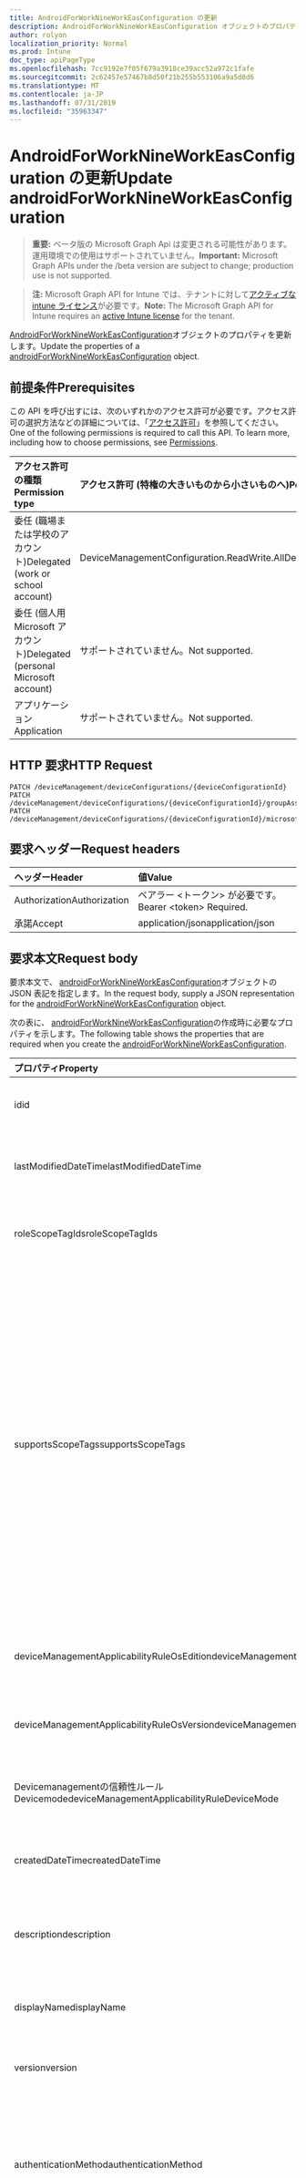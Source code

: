 ```yaml
---
title: AndroidForWorkNineWorkEasConfiguration の更新
description: AndroidForWorkNineWorkEasConfiguration オブジェクトのプロパティを更新します。
author: rolyon
localization_priority: Normal
ms.prod: Intune
doc_type: apiPageType
ms.openlocfilehash: 7cc9192e7f05f679a3918ce39acc52a972c1fafe
ms.sourcegitcommit: 2c62457e57467b8d50f21b255b553106a9a5d8d6
ms.translationtype: MT
ms.contentlocale: ja-JP
ms.lasthandoff: 07/31/2019
ms.locfileid: "35963347"
---
```

# <a name="update-androidforworknineworkeasconfiguration"></a><span data-ttu-id="6a156-103">AndroidForWorkNineWorkEasConfiguration の更新</span><span class="sxs-lookup"><span data-stu-id="6a156-103">Update androidForWorkNineWorkEasConfiguration</span></span>

> <span data-ttu-id="6a156-104">**重要:** ベータ版の Microsoft Graph Api は変更される可能性があります。運用環境での使用はサポートされていません。</span><span class="sxs-lookup"><span data-stu-id="6a156-104">**Important:** Microsoft Graph APIs under the /beta version are subject to change; production use is not supported.</span></span>

> <span data-ttu-id="6a156-105">**注:** Microsoft Graph API for Intune では、テナントに対して[アクティブな intune ライセンス](https://go.microsoft.com/fwlink/?linkid=839381)が必要です。</span><span class="sxs-lookup"><span data-stu-id="6a156-105">**Note:** The Microsoft Graph API for Intune requires an [active Intune license](https://go.microsoft.com/fwlink/?linkid=839381) for the tenant.</span></span>

<span data-ttu-id="6a156-106">[AndroidForWorkNineWorkEasConfiguration](../resources/intune-deviceconfig-androidforworknineworkeasconfiguration.md)オブジェクトのプロパティを更新します。</span><span class="sxs-lookup"><span data-stu-id="6a156-106">Update the properties of a [androidForWorkNineWorkEasConfiguration](../resources/intune-deviceconfig-androidforworknineworkeasconfiguration.md) object.</span></span>

## <a name="prerequisites"></a><span data-ttu-id="6a156-107">前提条件</span><span class="sxs-lookup"><span data-stu-id="6a156-107">Prerequisites</span></span>
<span data-ttu-id="6a156-p101">この API を呼び出すには、次のいずれかのアクセス許可が必要です。アクセス許可の選択方法などの詳細については、「[アクセス許可](/graph/permissions-reference)」を参照してください。</span><span class="sxs-lookup"><span data-stu-id="6a156-p101">One of the following permissions is required to call this API. To learn more, including how to choose permissions, see [Permissions](/graph/permissions-reference).</span></span>

|<span data-ttu-id="6a156-110">アクセス許可の種類</span><span class="sxs-lookup"><span data-stu-id="6a156-110">Permission type</span></span>|<span data-ttu-id="6a156-111">アクセス許可 (特権の大きいものから小さいものへ)</span><span class="sxs-lookup"><span data-stu-id="6a156-111">Permissions (from most to least privileged)</span></span>|
|:---|:---|
|<span data-ttu-id="6a156-112">委任 (職場または学校のアカウント)</span><span class="sxs-lookup"><span data-stu-id="6a156-112">Delegated (work or school account)</span></span>|<span data-ttu-id="6a156-113">DeviceManagementConfiguration.ReadWrite.All</span><span class="sxs-lookup"><span data-stu-id="6a156-113">DeviceManagementConfiguration.ReadWrite.All</span></span>|
|<span data-ttu-id="6a156-114">委任 (個人用 Microsoft アカウント)</span><span class="sxs-lookup"><span data-stu-id="6a156-114">Delegated (personal Microsoft account)</span></span>|<span data-ttu-id="6a156-115">サポートされていません。</span><span class="sxs-lookup"><span data-stu-id="6a156-115">Not supported.</span></span>|
|<span data-ttu-id="6a156-116">アプリケーション</span><span class="sxs-lookup"><span data-stu-id="6a156-116">Application</span></span>|<span data-ttu-id="6a156-117">サポートされていません。</span><span class="sxs-lookup"><span data-stu-id="6a156-117">Not supported.</span></span>|

## <a name="http-request"></a><span data-ttu-id="6a156-118">HTTP 要求</span><span class="sxs-lookup"><span data-stu-id="6a156-118">HTTP Request</span></span>
<!-- {
  "blockType": "ignored"
}
-->
``` http
PATCH /deviceManagement/deviceConfigurations/{deviceConfigurationId}
PATCH /deviceManagement/deviceConfigurations/{deviceConfigurationId}/groupAssignments/{deviceConfigurationGroupAssignmentId}/deviceConfiguration
PATCH /deviceManagement/deviceConfigurations/{deviceConfigurationId}/microsoft.graph.windowsDomainJoinConfiguration/networkAccessConfigurations/{deviceConfigurationId}
```

## <a name="request-headers"></a><span data-ttu-id="6a156-119">要求ヘッダー</span><span class="sxs-lookup"><span data-stu-id="6a156-119">Request headers</span></span>
|<span data-ttu-id="6a156-120">ヘッダー</span><span class="sxs-lookup"><span data-stu-id="6a156-120">Header</span></span>|<span data-ttu-id="6a156-121">値</span><span class="sxs-lookup"><span data-stu-id="6a156-121">Value</span></span>|
|:---|:---|
|<span data-ttu-id="6a156-122">Authorization</span><span class="sxs-lookup"><span data-stu-id="6a156-122">Authorization</span></span>|<span data-ttu-id="6a156-123">ベアラー &lt;トークン&gt; が必要です。</span><span class="sxs-lookup"><span data-stu-id="6a156-123">Bearer &lt;token&gt; Required.</span></span>|
|<span data-ttu-id="6a156-124">承諾</span><span class="sxs-lookup"><span data-stu-id="6a156-124">Accept</span></span>|<span data-ttu-id="6a156-125">application/json</span><span class="sxs-lookup"><span data-stu-id="6a156-125">application/json</span></span>|

## <a name="request-body"></a><span data-ttu-id="6a156-126">要求本文</span><span class="sxs-lookup"><span data-stu-id="6a156-126">Request body</span></span>
<span data-ttu-id="6a156-127">要求本文で、 [androidForWorkNineWorkEasConfiguration](../resources/intune-deviceconfig-androidforworknineworkeasconfiguration.md)オブジェクトの JSON 表記を指定します。</span><span class="sxs-lookup"><span data-stu-id="6a156-127">In the request body, supply a JSON representation for the [androidForWorkNineWorkEasConfiguration](../resources/intune-deviceconfig-androidforworknineworkeasconfiguration.md) object.</span></span>

<span data-ttu-id="6a156-128">次の表に、 [androidForWorkNineWorkEasConfiguration](../resources/intune-deviceconfig-androidforworknineworkeasconfiguration.md)の作成時に必要なプロパティを示します。</span><span class="sxs-lookup"><span data-stu-id="6a156-128">The following table shows the properties that are required when you create the [androidForWorkNineWorkEasConfiguration](../resources/intune-deviceconfig-androidforworknineworkeasconfiguration.md).</span></span>

|<span data-ttu-id="6a156-129">プロパティ</span><span class="sxs-lookup"><span data-stu-id="6a156-129">Property</span></span>|<span data-ttu-id="6a156-130">型</span><span class="sxs-lookup"><span data-stu-id="6a156-130">Type</span></span>|<span data-ttu-id="6a156-131">説明</span><span class="sxs-lookup"><span data-stu-id="6a156-131">Description</span></span>|
|:---|:---|:---|
|<span data-ttu-id="6a156-132">id</span><span class="sxs-lookup"><span data-stu-id="6a156-132">id</span></span>|<span data-ttu-id="6a156-133">文字列</span><span class="sxs-lookup"><span data-stu-id="6a156-133">String</span></span>|<span data-ttu-id="6a156-134">エンティティのキー。</span><span class="sxs-lookup"><span data-stu-id="6a156-134">Key of the entity.</span></span> <span data-ttu-id="6a156-135">[deviceConfiguration](../resources/intune-deviceconfig-deviceconfiguration.md) から継承します</span><span class="sxs-lookup"><span data-stu-id="6a156-135">Inherited from [deviceConfiguration](../resources/intune-deviceconfig-deviceconfiguration.md)</span></span>|
|<span data-ttu-id="6a156-136">lastModifiedDateTime</span><span class="sxs-lookup"><span data-stu-id="6a156-136">lastModifiedDateTime</span></span>|<span data-ttu-id="6a156-137">DateTimeOffset</span><span class="sxs-lookup"><span data-stu-id="6a156-137">DateTimeOffset</span></span>|<span data-ttu-id="6a156-138">オブジェクトの最終更新の DateTime。</span><span class="sxs-lookup"><span data-stu-id="6a156-138">DateTime the object was last modified.</span></span> <span data-ttu-id="6a156-139">[deviceConfiguration](../resources/intune-deviceconfig-deviceconfiguration.md) から継承します</span><span class="sxs-lookup"><span data-stu-id="6a156-139">Inherited from [deviceConfiguration](../resources/intune-deviceconfig-deviceconfiguration.md)</span></span>|
|<span data-ttu-id="6a156-140">roleScopeTagIds</span><span class="sxs-lookup"><span data-stu-id="6a156-140">roleScopeTagIds</span></span>|<span data-ttu-id="6a156-141">文字列コレクション</span><span class="sxs-lookup"><span data-stu-id="6a156-141">String collection</span></span>|<span data-ttu-id="6a156-142">このエンティティインスタンスの範囲タグのリスト。</span><span class="sxs-lookup"><span data-stu-id="6a156-142">List of Scope Tags for this Entity instance.</span></span> <span data-ttu-id="6a156-143">[deviceConfiguration](../resources/intune-deviceconfig-deviceconfiguration.md) から継承します</span><span class="sxs-lookup"><span data-stu-id="6a156-143">Inherited from [deviceConfiguration](../resources/intune-deviceconfig-deviceconfiguration.md)</span></span>|
|<span data-ttu-id="6a156-144">supportsScopeTags</span><span class="sxs-lookup"><span data-stu-id="6a156-144">supportsScopeTags</span></span>|<span data-ttu-id="6a156-145">Boolean</span><span class="sxs-lookup"><span data-stu-id="6a156-145">Boolean</span></span>|<span data-ttu-id="6a156-146">基になるデバイス構成がスコープタグの割り当てをサポートしているかどうかを示します。</span><span class="sxs-lookup"><span data-stu-id="6a156-146">Indicates whether or not the underlying Device Configuration supports the assignment of scope tags.</span></span> <span data-ttu-id="6a156-147">この値が false である場合、ScopeTags プロパティへの割り当ては許可されません。エンティティは、スコープを持つユーザーには表示されません。</span><span class="sxs-lookup"><span data-stu-id="6a156-147">Assigning to the ScopeTags property is not allowed when this value is false and entities will not be visible to scoped users.</span></span> <span data-ttu-id="6a156-148">これは Silverlight で作成された従来のポリシーに対して実行され、Azure ポータルでポリシーを削除して再作成することによって解決できます。</span><span class="sxs-lookup"><span data-stu-id="6a156-148">This occurs for Legacy policies created in Silverlight and can be resolved by deleting and recreating the policy in the Azure Portal.</span></span> <span data-ttu-id="6a156-149">このプロパティに値を設定するには、 SetExtrusionDirection メソッドを適用します。</span><span class="sxs-lookup"><span data-stu-id="6a156-149">This property is read-only.</span></span> <span data-ttu-id="6a156-150">[deviceConfiguration](../resources/intune-deviceconfig-deviceconfiguration.md) から継承します</span><span class="sxs-lookup"><span data-stu-id="6a156-150">Inherited from [deviceConfiguration](../resources/intune-deviceconfig-deviceconfiguration.md)</span></span>|
|<span data-ttu-id="6a156-151">deviceManagementApplicabilityRuleOsEdition</span><span class="sxs-lookup"><span data-stu-id="6a156-151">deviceManagementApplicabilityRuleOsEdition</span></span>|[<span data-ttu-id="6a156-152">deviceManagementApplicabilityRuleOsEdition</span><span class="sxs-lookup"><span data-stu-id="6a156-152">deviceManagementApplicabilityRuleOsEdition</span></span>](../resources/intune-deviceconfig-devicemanagementapplicabilityruleosedition.md)|<span data-ttu-id="6a156-153">このポリシーの OS エディションの適用。</span><span class="sxs-lookup"><span data-stu-id="6a156-153">The OS edition applicability for this Policy.</span></span> <span data-ttu-id="6a156-154">[deviceConfiguration](../resources/intune-deviceconfig-deviceconfiguration.md) から継承します</span><span class="sxs-lookup"><span data-stu-id="6a156-154">Inherited from [deviceConfiguration](../resources/intune-deviceconfig-deviceconfiguration.md)</span></span>|
|<span data-ttu-id="6a156-155">deviceManagementApplicabilityRuleOsVersion</span><span class="sxs-lookup"><span data-stu-id="6a156-155">deviceManagementApplicabilityRuleOsVersion</span></span>|[<span data-ttu-id="6a156-156">deviceManagementApplicabilityRuleOsVersion</span><span class="sxs-lookup"><span data-stu-id="6a156-156">deviceManagementApplicabilityRuleOsVersion</span></span>](../resources/intune-deviceconfig-devicemanagementapplicabilityruleosversion.md)|<span data-ttu-id="6a156-157">このポリシーの OS バージョン適用ルール。</span><span class="sxs-lookup"><span data-stu-id="6a156-157">The OS version applicability rule for this Policy.</span></span> <span data-ttu-id="6a156-158">[deviceConfiguration](../resources/intune-deviceconfig-deviceconfiguration.md) から継承します</span><span class="sxs-lookup"><span data-stu-id="6a156-158">Inherited from [deviceConfiguration](../resources/intune-deviceconfig-deviceconfiguration.md)</span></span>|
|<span data-ttu-id="6a156-159">Devicemanagementの信頼性ルール Devicemode</span><span class="sxs-lookup"><span data-stu-id="6a156-159">deviceManagementApplicabilityRuleDeviceMode</span></span>|[<span data-ttu-id="6a156-160">Devicemanagementの信頼性ルール Devicemode</span><span class="sxs-lookup"><span data-stu-id="6a156-160">deviceManagementApplicabilityRuleDeviceMode</span></span>](../resources/intune-deviceconfig-devicemanagementapplicabilityruledevicemode.md)|<span data-ttu-id="6a156-161">このポリシーのデバイスモード適用ルール。</span><span class="sxs-lookup"><span data-stu-id="6a156-161">The device mode applicability rule for this Policy.</span></span> <span data-ttu-id="6a156-162">[deviceConfiguration](../resources/intune-deviceconfig-deviceconfiguration.md) から継承します</span><span class="sxs-lookup"><span data-stu-id="6a156-162">Inherited from [deviceConfiguration](../resources/intune-deviceconfig-deviceconfiguration.md)</span></span>|
|<span data-ttu-id="6a156-163">createdDateTime</span><span class="sxs-lookup"><span data-stu-id="6a156-163">createdDateTime</span></span>|<span data-ttu-id="6a156-164">DateTimeOffset</span><span class="sxs-lookup"><span data-stu-id="6a156-164">DateTimeOffset</span></span>|<span data-ttu-id="6a156-165">オブジェクトが作成された DateTime。</span><span class="sxs-lookup"><span data-stu-id="6a156-165">DateTime the object was created.</span></span> <span data-ttu-id="6a156-166">[deviceConfiguration](../resources/intune-deviceconfig-deviceconfiguration.md) から継承します</span><span class="sxs-lookup"><span data-stu-id="6a156-166">Inherited from [deviceConfiguration](../resources/intune-deviceconfig-deviceconfiguration.md)</span></span>|
|<span data-ttu-id="6a156-167">description</span><span class="sxs-lookup"><span data-stu-id="6a156-167">description</span></span>|<span data-ttu-id="6a156-168">String</span><span class="sxs-lookup"><span data-stu-id="6a156-168">String</span></span>|<span data-ttu-id="6a156-169">管理者が指定した、デバイス構成についての説明。</span><span class="sxs-lookup"><span data-stu-id="6a156-169">Admin provided description of the Device Configuration.</span></span> <span data-ttu-id="6a156-170">[deviceConfiguration](../resources/intune-deviceconfig-deviceconfiguration.md) から継承します</span><span class="sxs-lookup"><span data-stu-id="6a156-170">Inherited from [deviceConfiguration](../resources/intune-deviceconfig-deviceconfiguration.md)</span></span>|
|<span data-ttu-id="6a156-171">displayName</span><span class="sxs-lookup"><span data-stu-id="6a156-171">displayName</span></span>|<span data-ttu-id="6a156-172">String</span><span class="sxs-lookup"><span data-stu-id="6a156-172">String</span></span>|<span data-ttu-id="6a156-173">管理者が指定した、デバイス構成の名前。</span><span class="sxs-lookup"><span data-stu-id="6a156-173">Admin provided name of the device configuration.</span></span> <span data-ttu-id="6a156-174">[deviceConfiguration](../resources/intune-deviceconfig-deviceconfiguration.md) から継承します</span><span class="sxs-lookup"><span data-stu-id="6a156-174">Inherited from [deviceConfiguration](../resources/intune-deviceconfig-deviceconfiguration.md)</span></span>|
|<span data-ttu-id="6a156-175">version</span><span class="sxs-lookup"><span data-stu-id="6a156-175">version</span></span>|<span data-ttu-id="6a156-176">Int32</span><span class="sxs-lookup"><span data-stu-id="6a156-176">Int32</span></span>|<span data-ttu-id="6a156-177">デバイス構成のバージョン。</span><span class="sxs-lookup"><span data-stu-id="6a156-177">Version of the device configuration.</span></span> <span data-ttu-id="6a156-178">[deviceConfiguration](../resources/intune-deviceconfig-deviceconfiguration.md) から継承します</span><span class="sxs-lookup"><span data-stu-id="6a156-178">Inherited from [deviceConfiguration](../resources/intune-deviceconfig-deviceconfiguration.md)</span></span>|
|<span data-ttu-id="6a156-179">authenticationMethod</span><span class="sxs-lookup"><span data-stu-id="6a156-179">authenticationMethod</span></span>|[<span data-ttu-id="6a156-180">easAuthenticationMethod</span><span class="sxs-lookup"><span data-stu-id="6a156-180">easAuthenticationMethod</span></span>](../resources/intune-deviceconfig-easauthenticationmethod.md)|<span data-ttu-id="6a156-181">Exchange ActiveSync の認証方法。</span><span class="sxs-lookup"><span data-stu-id="6a156-181">Authentication method for Exchange ActiveSync.</span></span> <span data-ttu-id="6a156-182">[Androidforworkeasemailprofilebase](../resources/intune-deviceconfig-androidforworkeasemailprofilebase.md)から継承します。</span><span class="sxs-lookup"><span data-stu-id="6a156-182">Inherited from [androidForWorkEasEmailProfileBase](../resources/intune-deviceconfig-androidforworkeasemailprofilebase.md).</span></span> <span data-ttu-id="6a156-183">可能な値は、`usernameAndPassword`、`certificate`、`derivedCredential` です。</span><span class="sxs-lookup"><span data-stu-id="6a156-183">Possible values are: `usernameAndPassword`, `certificate`, `derivedCredential`.</span></span>|
|<span data-ttu-id="6a156-184">durationOfEmailToSync</span><span class="sxs-lookup"><span data-stu-id="6a156-184">durationOfEmailToSync</span></span>|[<span data-ttu-id="6a156-185">emailSyncDuration</span><span class="sxs-lookup"><span data-stu-id="6a156-185">emailSyncDuration</span></span>](../resources/intune-deviceconfig-emailsyncduration.md)|<span data-ttu-id="6a156-186">電子メールを同期する時間の長さ。</span><span class="sxs-lookup"><span data-stu-id="6a156-186">Duration of time email should be synced to.</span></span> <span data-ttu-id="6a156-187">[Androidforworkeasemailprofilebase](../resources/intune-deviceconfig-androidforworkeasemailprofilebase.md)から継承します。</span><span class="sxs-lookup"><span data-stu-id="6a156-187">Inherited from [androidForWorkEasEmailProfileBase](../resources/intune-deviceconfig-androidforworkeasemailprofilebase.md).</span></span> <span data-ttu-id="6a156-188">可能な値は、`userDefined`、`oneDay`、`threeDays`、`oneWeek`、`twoWeeks`、`oneMonth`、`unlimited` です。</span><span class="sxs-lookup"><span data-stu-id="6a156-188">Possible values are: `userDefined`, `oneDay`, `threeDays`, `oneWeek`, `twoWeeks`, `oneMonth`, `unlimited`.</span></span>|
|<span data-ttu-id="6a156-189">emailAddressSource</span><span class="sxs-lookup"><span data-stu-id="6a156-189">emailAddressSource</span></span>|[<span data-ttu-id="6a156-190">userEmailSource</span><span class="sxs-lookup"><span data-stu-id="6a156-190">userEmailSource</span></span>](../resources/intune-deviceconfig-useremailsource.md)|<span data-ttu-id="6a156-191">AAD から選択され、デバイスにインストールする前にこのプロファイルに挿入される電子メール属性。</span><span class="sxs-lookup"><span data-stu-id="6a156-191">Email attribute that is picked from AAD and injected into this profile before installing on the device.</span></span> <span data-ttu-id="6a156-192">[Androidforworkeasemailprofilebase](../resources/intune-deviceconfig-androidforworkeasemailprofilebase.md)から継承します。</span><span class="sxs-lookup"><span data-stu-id="6a156-192">Inherited from [androidForWorkEasEmailProfileBase](../resources/intune-deviceconfig-androidforworkeasemailprofilebase.md).</span></span> <span data-ttu-id="6a156-193">可能な値は、`userPrincipalName`、`primarySmtpAddress` です。</span><span class="sxs-lookup"><span data-stu-id="6a156-193">Possible values are: `userPrincipalName`, `primarySmtpAddress`.</span></span>|
|<span data-ttu-id="6a156-194">hostName</span><span class="sxs-lookup"><span data-stu-id="6a156-194">hostName</span></span>|<span data-ttu-id="6a156-195">String</span><span class="sxs-lookup"><span data-stu-id="6a156-195">String</span></span>|<span data-ttu-id="6a156-196">メールアプリが接続する Exchange の場所 (URL)。</span><span class="sxs-lookup"><span data-stu-id="6a156-196">Exchange location (URL) that the mail app connects to.</span></span> <span data-ttu-id="6a156-197">[Androidforworkeasemailprofilebase](../resources/intune-deviceconfig-androidforworkeasemailprofilebase.md)から継承します</span><span class="sxs-lookup"><span data-stu-id="6a156-197">Inherited from [androidForWorkEasEmailProfileBase](../resources/intune-deviceconfig-androidforworkeasemailprofilebase.md)</span></span>|
|<span data-ttu-id="6a156-198">requireSsl</span><span class="sxs-lookup"><span data-stu-id="6a156-198">requireSsl</span></span>|<span data-ttu-id="6a156-199">Boolean</span><span class="sxs-lookup"><span data-stu-id="6a156-199">Boolean</span></span>|<span data-ttu-id="6a156-200">SSL を使用するかどうかを示します。</span><span class="sxs-lookup"><span data-stu-id="6a156-200">Indicates whether or not to use SSL.</span></span> <span data-ttu-id="6a156-201">[Androidforworkeasemailprofilebase](../resources/intune-deviceconfig-androidforworkeasemailprofilebase.md)から継承します</span><span class="sxs-lookup"><span data-stu-id="6a156-201">Inherited from [androidForWorkEasEmailProfileBase](../resources/intune-deviceconfig-androidforworkeasemailprofilebase.md)</span></span>|
|<span data-ttu-id="6a156-202">usernameSource</span><span class="sxs-lookup"><span data-stu-id="6a156-202">usernameSource</span></span>|[<span data-ttu-id="6a156-203">androidUsernameSource</span><span class="sxs-lookup"><span data-stu-id="6a156-203">androidUsernameSource</span></span>](../resources/intune-deviceconfig-androidusernamesource.md)|<span data-ttu-id="6a156-204">ユーザー名属性。 AAD から選択され、デバイスにインストールする前にこのプロファイルに挿入されます。</span><span class="sxs-lookup"><span data-stu-id="6a156-204">Username attribute that is picked from AAD and injected into this profile before installing on the device.</span></span> <span data-ttu-id="6a156-205">[Androidforworkeasemailprofilebase](../resources/intune-deviceconfig-androidforworkeasemailprofilebase.md)から継承します。</span><span class="sxs-lookup"><span data-stu-id="6a156-205">Inherited from [androidForWorkEasEmailProfileBase](../resources/intune-deviceconfig-androidforworkeasemailprofilebase.md).</span></span> <span data-ttu-id="6a156-206">使用可能な値は、`username`、`userPrincipalName`、`samAccountName`、`primarySmtpAddress` です。</span><span class="sxs-lookup"><span data-stu-id="6a156-206">Possible values are: `username`, `userPrincipalName`, `samAccountName`, `primarySmtpAddress`.</span></span>|
|<span data-ttu-id="6a156-207">syncCalendar</span><span class="sxs-lookup"><span data-stu-id="6a156-207">syncCalendar</span></span>|<span data-ttu-id="6a156-208">Boolean</span><span class="sxs-lookup"><span data-stu-id="6a156-208">Boolean</span></span>|<span data-ttu-id="6a156-209">予定表の同期を切り替えます。</span><span class="sxs-lookup"><span data-stu-id="6a156-209">Toggles syncing the calendar.</span></span> <span data-ttu-id="6a156-210">False に設定すると、予定表はデバイスで無効になります。</span><span class="sxs-lookup"><span data-stu-id="6a156-210">If set to false the calendar is turned off on the device.</span></span>|
|<span data-ttu-id="6a156-211">syncContacts</span><span class="sxs-lookup"><span data-stu-id="6a156-211">syncContacts</span></span>|<span data-ttu-id="6a156-212">Boolean</span><span class="sxs-lookup"><span data-stu-id="6a156-212">Boolean</span></span>|<span data-ttu-id="6a156-213">連絡先の同期を切り替えます。</span><span class="sxs-lookup"><span data-stu-id="6a156-213">Toggles syncing contacts.</span></span> <span data-ttu-id="6a156-214">False に設定すると、デバイスで [連絡先] がオフになります。</span><span class="sxs-lookup"><span data-stu-id="6a156-214">If set to false contacts are turned off on the device.</span></span>|
|<span data-ttu-id="6a156-215">syncTasks</span><span class="sxs-lookup"><span data-stu-id="6a156-215">syncTasks</span></span>|<span data-ttu-id="6a156-216">Boolean</span><span class="sxs-lookup"><span data-stu-id="6a156-216">Boolean</span></span>|<span data-ttu-id="6a156-217">タスクの同期を切り替えます。</span><span class="sxs-lookup"><span data-stu-id="6a156-217">Toggles syncing tasks.</span></span> <span data-ttu-id="6a156-218">False タスクに設定した場合は、デバイスで無効になります。</span><span class="sxs-lookup"><span data-stu-id="6a156-218">If set to false tasks are turned off on the device.</span></span>|



## <a name="response"></a><span data-ttu-id="6a156-219">応答</span><span class="sxs-lookup"><span data-stu-id="6a156-219">Response</span></span>
<span data-ttu-id="6a156-220">成功した場合、このメソッド`200 OK`は応答コードと、応答本文で更新された[androidForWorkNineWorkEasConfiguration](../resources/intune-deviceconfig-androidforworknineworkeasconfiguration.md)オブジェクトを返します。</span><span class="sxs-lookup"><span data-stu-id="6a156-220">If successful, this method returns a `200 OK` response code and an updated [androidForWorkNineWorkEasConfiguration](../resources/intune-deviceconfig-androidforworknineworkeasconfiguration.md) object in the response body.</span></span>

## <a name="example"></a><span data-ttu-id="6a156-221">例</span><span class="sxs-lookup"><span data-stu-id="6a156-221">Example</span></span>

### <a name="request"></a><span data-ttu-id="6a156-222">要求</span><span class="sxs-lookup"><span data-stu-id="6a156-222">Request</span></span>
<span data-ttu-id="6a156-223">以下は、要求の例です。</span><span class="sxs-lookup"><span data-stu-id="6a156-223">Here is an example of the request.</span></span>
``` http
PATCH https://graph.microsoft.com/beta/deviceManagement/deviceConfigurations/{deviceConfigurationId}
Content-type: application/json
Content-length: 1339

{
  "@odata.type": "#microsoft.graph.androidForWorkNineWorkEasConfiguration",
  "roleScopeTagIds": [
    "Role Scope Tag Ids value"
  ],
  "supportsScopeTags": true,
  "deviceManagementApplicabilityRuleOsEdition": {
    "@odata.type": "microsoft.graph.deviceManagementApplicabilityRuleOsEdition",
    "osEditionTypes": [
      "windows10EnterpriseN"
    ],
    "name": "Name value",
    "ruleType": "exclude"
  },
  "deviceManagementApplicabilityRuleOsVersion": {
    "@odata.type": "microsoft.graph.deviceManagementApplicabilityRuleOsVersion",
    "minOSVersion": "Min OSVersion value",
    "maxOSVersion": "Max OSVersion value",
    "name": "Name value",
    "ruleType": "exclude"
  },
  "deviceManagementApplicabilityRuleDeviceMode": {
    "@odata.type": "microsoft.graph.deviceManagementApplicabilityRuleDeviceMode",
    "deviceMode": "sModeConfiguration",
    "name": "Name value",
    "ruleType": "exclude"
  },
  "description": "Description value",
  "displayName": "Display Name value",
  "version": 7,
  "authenticationMethod": "certificate",
  "durationOfEmailToSync": "oneDay",
  "emailAddressSource": "primarySmtpAddress",
  "hostName": "Host Name value",
  "requireSsl": true,
  "usernameSource": "userPrincipalName",
  "syncCalendar": true,
  "syncContacts": true,
  "syncTasks": true
}
```

### <a name="response"></a><span data-ttu-id="6a156-224">応答</span><span class="sxs-lookup"><span data-stu-id="6a156-224">Response</span></span>
<span data-ttu-id="6a156-p122">以下は、応答の例です。注:簡潔にするために、ここに示す応答オブジェクトは切り詰められている場合があります。すべてのプロパティは実際の呼び出しから返されます。</span><span class="sxs-lookup"><span data-stu-id="6a156-p122">Here is an example of the response. Note: The response object shown here may be truncated for brevity. All of the properties will be returned from an actual call.</span></span>
``` http
HTTP/1.1 200 OK
Content-Type: application/json
Content-Length: 1511

{
  "@odata.type": "#microsoft.graph.androidForWorkNineWorkEasConfiguration",
  "id": "f8ef19e0-19e0-f8ef-e019-eff8e019eff8",
  "lastModifiedDateTime": "2017-01-01T00:00:35.1329464-08:00",
  "roleScopeTagIds": [
    "Role Scope Tag Ids value"
  ],
  "supportsScopeTags": true,
  "deviceManagementApplicabilityRuleOsEdition": {
    "@odata.type": "microsoft.graph.deviceManagementApplicabilityRuleOsEdition",
    "osEditionTypes": [
      "windows10EnterpriseN"
    ],
    "name": "Name value",
    "ruleType": "exclude"
  },
  "deviceManagementApplicabilityRuleOsVersion": {
    "@odata.type": "microsoft.graph.deviceManagementApplicabilityRuleOsVersion",
    "minOSVersion": "Min OSVersion value",
    "maxOSVersion": "Max OSVersion value",
    "name": "Name value",
    "ruleType": "exclude"
  },
  "deviceManagementApplicabilityRuleDeviceMode": {
    "@odata.type": "microsoft.graph.deviceManagementApplicabilityRuleDeviceMode",
    "deviceMode": "sModeConfiguration",
    "name": "Name value",
    "ruleType": "exclude"
  },
  "createdDateTime": "2017-01-01T00:02:43.5775965-08:00",
  "description": "Description value",
  "displayName": "Display Name value",
  "version": 7,
  "authenticationMethod": "certificate",
  "durationOfEmailToSync": "oneDay",
  "emailAddressSource": "primarySmtpAddress",
  "hostName": "Host Name value",
  "requireSsl": true,
  "usernameSource": "userPrincipalName",
  "syncCalendar": true,
  "syncContacts": true,
  "syncTasks": true
}
```





